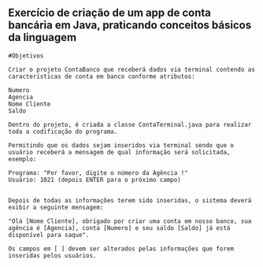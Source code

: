 ## Exercício de criação de um app de conta bancária em Java, praticando conceitos básicos da linguagem

    #Objetivos

    Criar o projeto ContaBanco que receberá dados via terminal contendo as características de conta em banco conforme atributos:

    Numero
    Agencia 	
    Nome Cliente 
    Saldo 

    Dentro do projeto, é criada a classe ContaTerminal.java para realizar toda a codificação do programa.

    Permitindo que os dados sejam inseridos via terminal sendo que o usuário receberá a mensagem de qual informação será solicitada, exemplo:

    Programa: "Por favor, digite o número da Agência !"
    Usuário: 1021 (depois ENTER para o próximo campo)


    Depois de todas as informações terem sido inseridas, o sistema deverá exibir a seguinte mensagem:

    "Olá [Nome Cliente], obrigado por criar uma conta em nosso banco, sua agência é [Agencia], conta [Numero] e seu saldo [Saldo] já está disponível para saque".

    Os campos em [ ] devem ser alterados pelas informações que forem inseridas pelos usuários.